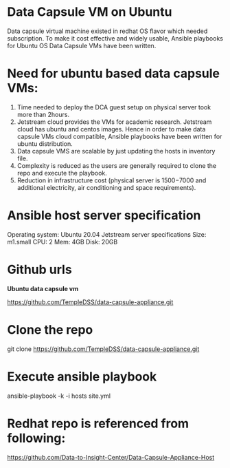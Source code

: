 # Data Capsule VM on Ubuntu

Data capsule virtual machine existed in redhat OS flavor which needed subscription. To make it cost effective and widely usable, Ansible playbooks for Ubuntu OS Data Capsule VMs have been written.

# Need for ubuntu based data capsule VMs:

1. Time needed to deploy the DCA guest setup on physical server took more than 2hours.
2. Jetstream cloud provides the VMs for academic research. Jetstream cloud has ubuntu and centos images. Hence in order to make data capsule VMs cloud compatible, Ansible playbooks have been written for ubuntu distribution.
3. Data capsule VMS are scalable by just updating the hosts in inventory file.
4. Complexity is reduced as the users are generally required to clone the repo and execute the playbook.
5. Reduction in infrastructure cost (physical server is $1500 -$7000 and additional electricity, air conditioning and space requirements).

# Ansible host server specification

Operating system: Ubuntu 20.04
Jetstream server specifications
Size: m1.small
CPU: 2
Mem: 4GB
Disk: 20GB

# Github urls

**Ubuntu data capsule vm**

https://github.com/TempleDSS/data-capsule-appliance.git

# Clone the repo

git clone https://github.com/TempleDSS/data-capsule-appliance.git

# Execute ansible playbook

ansible-playbook -k -i hosts site.yml 

# Redhat repo is referenced from following:

https://github.com/Data-to-Insight-Center/Data-Capsule-Appliance-Host
